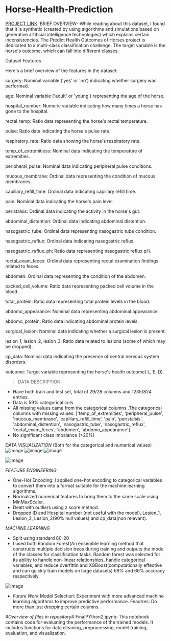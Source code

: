 # Horse-Health-Prediction
[PROJECT LINK](https://www.kaggle.com/competitions/playground-series-s3e22/data?select=train.csv).
 BRIEF OVERVIEW-  While reading about this dataset, I found that it is synthetic (created by using algorithms and simulations based on generative artificial intelligence technologies) which explains certain inconsistencies.
The Predict Health Outcomes of Horses project is dedicated to a multi-class classification challenge. The target variable is the horse's outcome, which can fall into different classes.

Dataset Features

Here's a brief overview of the features in the dataset:

surgery: Nominal variable ('yes' or 'no') indicating whether surgery was performed.

age: Nominal variable ('adult' or 'young') representing the age of the horse.

hospital_number: Numeric variable indicating how many times a horse has gone to the hospital.

rectal_temp: Ratio data representing the horse's rectal temperature.

pulse: Ratio data indicating the horse's pulse rate.

respiratory_rate: Ratio data showing the horse's respiratory rate.

temp_of_extremitiess: Nominal data indicating the temperature of extremities.

peripheral_pulse: Nominal data indicating peripheral pulse conditions.

mucous_membrane: Ordinal data representing the condition of mucous membranes.

capillary_refill_time: Ordinal data indicating capillary refill time.

pain: Nominal data indicating the horse's pain level.

peristalsis: Ordinal data indicating the activity in the horse's gut.

abdominal_distention: Ordinal data indicating abdominal distention.

nasogastric_tube: Ordinal data representing nasogastric tube condition.

nasogastric_reflux: Ordinal data indicating nasogastric reflux.

nasogastric_reflux_ph: Ratio data representing nasogastric reflux pH.

rectal_exam_feces: Ordinal data representing rectal examination findings related to feces.

abdomen: Ordinal data representing the condition of the abdomen.

packed_cell_volume: Ratio data representing packed cell volume in the blood.

total_protein: Ratio data representing total protein levels in the blood.

abdomo_appearance: Nominal data representing abdominal appearance.

abdomo_protein: Ratio data indicating abdominal protein levels.

surgical_lesion: Nominal data indicating whether a surgical lesion is present.

lesion_1, lesion_2, lesion_3: Ratio data related to lesions (some of which may be dropped).

cp_data: Nominal data indicating the presence of central nervous system disorders.

outcome: Target variable representing the horse's health outcome( L, E, D).

>DATA DESCRIPTION
- Have both train and test set, total of 29/28 columns and 1235/824 entries.
- Data is 59% categorical cols
- All missing values came from the categorical columns .The categorical columns with missing values: ['temp_of_extremities', 'peripheral_pulse', 'mucous_membrane', 'capillary_refill_time', 'pain', 'peristalsis', 'abdominal_distention', 'nasogastric_tube', 'nasogastric_reflux', 'rectal_exam_feces', 'abdomen', 'abdomo_appearance']
- No significant class imbalance (>20%)

*DATA VISUALIZATION* (Both for the categorical and numerical values)
![image](https://github.com/fs239188/Horse-Health-Prediction/assets/143844308/1e370f1b-bb57-4689-bcff-07607db4db49)
![image](https://github.com/fs239188/Horse-Health-Prediction/assets/143844308/affcd6a6-738b-4d69-8fdc-96282d3baac9)
![image](https://github.com/fs239188/Horse-Health-Prediction/assets/143844308/18cc0dd8-ff7d-49ae-bb97-d49f14cddbc3)

![image](https://github.com/fs239188/Horse-Health-Prediction/assets/143844308/45db8006-d310-4707-8f7e-e09556fca996)

*FEATURE ENGINEERING*
- One-Hot Encoding: I applied one-hot encoding to categorical variables to convert them into a format suitable for the machine learning algorithms.
- Normalized numerical features to bring them to the same scale using MinMaxScaler.
- Dealt with outliers using z score method.
- Dropped ID and Hospital number (not useful with the model), Lesion_1, Lesion_2, Lesion_3(90% null values) and cp_data(non relevant).

*MACHINE LEARNING*
- Split using standard 80-20
- I used both Random Forest(An ensemble learning method that constructs multiple decision trees during training and outputs the mode of the classes for classification tasks. Random forest was selected for its ability to handle non-linear relationships, handle categorical variables, and reduce overfittin and XGBoost(computationally effective and can quickly train models on large datasets) 69% and 66% accuracy respectively.

*<The RF feature importance establishes my prior predictions as to which columns contribute the most to the horse outcomes>*
![image](https://github.com/fs239188/Horse-Health-Prediction/assets/143844308/1ff245c8-cb2a-4b71-bb6a-8152f2fd4036)

- *Future Work*
Model Selection: Experiment with more advanced machine learning algorithms to improve predictive performance.
Feautres: Do more than just dropping certain columns.

#*Overview of files in repository*#
FinalPYthon2.ipynb: This notebook contains code for evaluating the performance of the trained models. It includes functions for data cleaning, preprocessing, model training, evaluation, and visualization.
